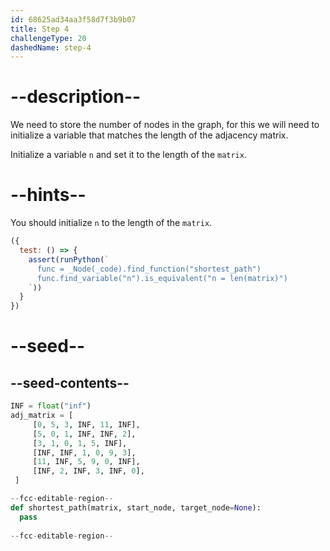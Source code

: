 ```yaml
---
id: 68625ad34aa3f58d7f3b9b07
title: Step 4
challengeType: 20
dashedName: step-4
---
```


# --description--

We need to store the number of nodes in the graph, for this we will need to initialize a variable that matches the length of the adjacency matrix.

Initialize a variable `n` and set it to the length of the `matrix`.

# --hints--

You should initialize `n` to the length of the `matrix`.

```js
({
  test: () => {
    assert(runPython(`
      func = _Node(_code).find_function("shortest_path")
      func.find_variable("n").is_equivalent("n = len(matrix)")
    `))
  }
})
```

# --seed--

## --seed-contents--

```py
INF = float("inf")
adj_matrix = [
     [0, 5, 3, INF, 11, INF],
     [5, 0, 1, INF, INF, 2],
     [3, 1, 0, 1, 5, INF],
     [INF, INF, 1, 0, 9, 3],
     [11, INF, 5, 9, 0, INF],
     [INF, 2, INF, 3, INF, 0],
 ]

--fcc-editable-region--
def shortest_path(matrix, start_node, target_node=None):
  pass
  
--fcc-editable-region--
```
